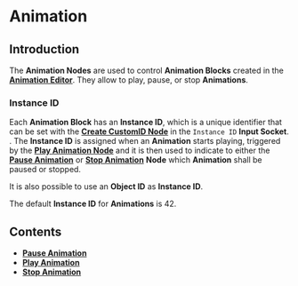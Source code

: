 # Animation

## Introduction

The **Animation Nodes** are used to control **Animation Blocks** created in the [**Animation Editor**](../../../modules/animation-editor.md). They allow to play, pause, or stop **Animations**.

### Instance ID

Each **Animation Block** has an **Instance ID**, which is a unique identifier that can be set with the [**Create CustomID Node**](../utilities/createcustomid.md) in the `Instance ID` **Input Socket**. . The **Instance ID** is assigned when an **Animation** starts playing, triggered by the [**Play Animation Node**](playanimation.md) and it is then used to indicate to either the [**Pause Animation**](pauseanimation.md) or [**Stop Animation**](stopanimation.md) **Node** which **Animation** shall be paused or stopped. 

It is also possible to use an **Object ID** as **Instance ID**.

The default **Instance ID** for **Animations** is 42.



## Contents

* [**Pause Animation**](pauseanimation.md)
* [**Play Animation**](playanimation.md)
* [**Stop Animation**](stopanimation.md)

